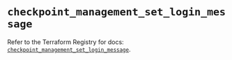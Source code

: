 # `checkpoint_management_set_login_message`

Refer to the Terraform Registry for docs: [`checkpoint_management_set_login_message`](https://registry.terraform.io/providers/checkpointsw/checkpoint/2.11.0/docs/resources/management_set_login_message).
